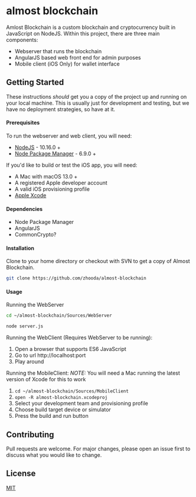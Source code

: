 # almost blockchain

Amlost Blockchain is a custom blockchain and cryptocurrency built in JavaScript on NodeJS.
Within this project, there are three main components:
- Webserver that runs the blockchain
- AngularJS based web front end for admin purposes
- Mobile client (iOS Only) for wallet interface

## Getting Started

These instructions *should* get you a copy of the project up and running
on your local machine. This is usually just for development and testing,
but we have no deployment strategies, so have at it.

#### Prerequisites

To run the webserver and web client, you will need:
- [NodeJS](https://nodejs.org) - 10.16.0 +
- [Node Package Manager](https://nodejs.org) - 6.9.0 +

If you'd like to build or test the iOS app, you will need:
- A Mac with macOS 13.0 +
- A registered Apple developer account
- A valid iOS provisioning profile
- [Apple Xcode](https://itunes.apple.com/app/xcode/id497799835)


#### Dependencies

- Node Package Manager
- AngularJS
- CommonCrypto? 

#### Installation

Clone to your home directory or checkout with SVN to get a copy of Almost Blockchain.

```bash
git clone https://github.com/zhooda/almost-blockchain
```

#### Usage

Running the WebServer
```bash
cd ~/almost-blockchain/Sources/WebServer

node server.js
```

Running the WebClient (Requires WebServer to be running):
1. Open a browser that supports ES6 JavaScript
2. Go to url http://localhost:port
3. Play around

Running the MobileClient:
*NOTE:* You will need a Mac running the latest version of Xcode for this to work
1. ```cd ~/almost-blockchain/Sources/MobileClient```
2. ```open -R almost-blockchain.xcodeproj```
3. Select your development team and provisioning profile
4. Choose build target device or simulator
5. Press the build and run button

## Contributing
Pull requests are welcome. For major changes, please open an issue first to discuss what you would like to change.

## License
[MIT](https://choosealicense.com/licenses/mit/)